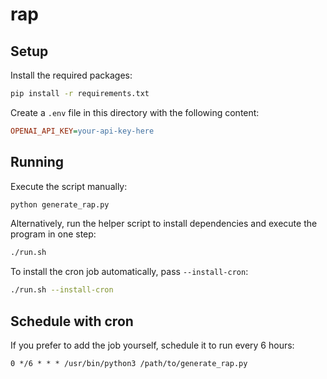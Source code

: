 # rap

## Setup

Install the required packages:

```bash
pip install -r requirements.txt
```

Create a `.env` file in this directory with the following content:

```ini
OPENAI_API_KEY=your-api-key-here
```

## Running

Execute the script manually:

```bash
python generate_rap.py
```

Alternatively, run the helper script to install dependencies and execute the
program in one step:

```bash
./run.sh
```

To install the cron job automatically, pass `--install-cron`:

```bash
./run.sh --install-cron
```

## Schedule with cron

If you prefer to add the job yourself, schedule it to run every 6 hours:

```
0 */6 * * * /usr/bin/python3 /path/to/generate_rap.py
```
